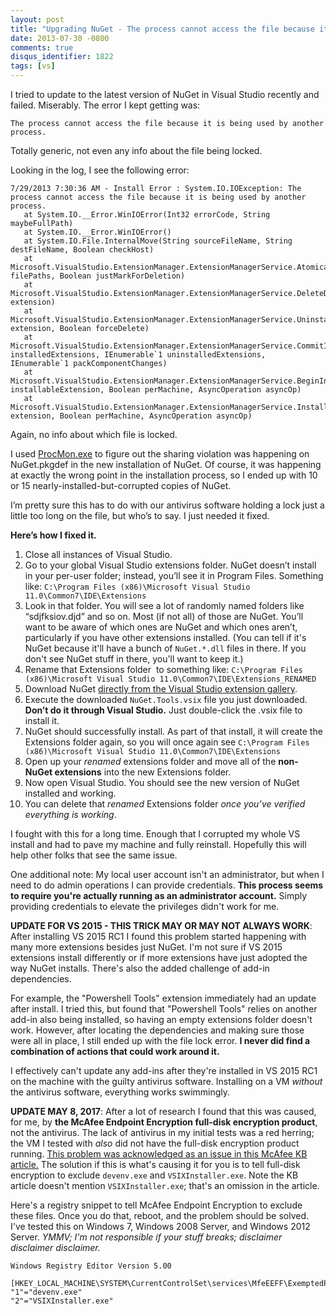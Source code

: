 ```yaml
---
layout: post
title: "Upgrading NuGet - The process cannot access the file because it is being used by another process"
date: 2013-07-30 -0800
comments: true
disqus_identifier: 1822
tags: [vs]
---
```

I tried to update to the latest version of NuGet in Visual Studio recently and failed. Miserably. The error I kept getting was:

`The process cannot access the file because it is being used by another process.`

Totally generic, not even any info about the file being locked.

Looking in the log, I see the following error:

    7/29/2013 7:30:36 AM - Install Error : System.IO.IOException: The process cannot access the file because it is being used by another process.
       at System.IO.__Error.WinIOError(Int32 errorCode, String maybeFullPath)
       at System.IO.__Error.WinIOError()
       at System.IO.File.InternalMove(String sourceFileName, String destFileName, Boolean checkHost)
       at Microsoft.VisualStudio.ExtensionManager.ExtensionManagerService.AtomicallyDeleteFiles(IEnumerable`1 filePaths, Boolean justMarkForDeletion)
       at Microsoft.VisualStudio.ExtensionManager.ExtensionManagerService.DeleteDiscoverableFiles(IInstalledExtension extension)
       at Microsoft.VisualStudio.ExtensionManager.ExtensionManagerService.UninstallInternal(IInstalledExtension extension, Boolean forceDelete)
       at Microsoft.VisualStudio.ExtensionManager.ExtensionManagerService.CommitInstalledAndUninstalledExtensions(IEnumerable`1 installedExtensions, IEnumerable`1 uninstalledExtensions, IEnumerable`1 packComponentChanges)
       at Microsoft.VisualStudio.ExtensionManager.ExtensionManagerService.BeginInstall(IInstallableExtension installableExtension, Boolean perMachine, AsyncOperation asyncOp)
       at Microsoft.VisualStudio.ExtensionManager.ExtensionManagerService.InstallWorker(IInstallableExtension extension, Boolean perMachine, AsyncOperation asyncOp)

Again, no info about which file is locked.

I used [ProcMon.exe](http://technet.microsoft.com/en-us/sysinternals/bb896645.aspx) to figure out the sharing violation was happening on NuGet.pkgdef in the new installation of NuGet. Of course, it was happening at exactly the wrong point in the installation process, so I ended up with 10 or 15 nearly-installed-but-corrupted copies of NuGet.

I’m pretty sure this has to do with our antivirus software holding a
lock just a little too long on the file, but who’s to say. I just needed
it fixed.

**Here’s how I fixed it.**

1.  Close all instances of Visual Studio.
2.  Go to your global Visual Studio extensions folder. NuGet doesn’t
    install in your per-user folder; instead, you’ll see it in Program
    Files. Something like: 
    `C:\Program Files (x86)\Microsoft Visual Studio 11.0\Common7\IDE\Extensions`
3.  Look in that folder. You will see a lot of randomly named folders
    like “sdjfksiov.djd” and so on. Most (if not all) of those are
    NuGet. You’ll want to be aware of which ones are NuGet and which
    ones aren’t, particularly if you have other extensions installed.
    (You can tell if it's NuGet because it'll have a bunch of
    `NuGet.*.dll` files in there. If you don't see NuGet stuff in there,
    you'll want to keep it.)
4.  Rename that Extensions folder  to something like: 
    `C:\Program Files (x86)\Microsoft Visual Studio 11.0\Common7\IDE\Extensions_RENAMED`
5.  Download NuGet [directly from the Visual Studio extension
    gallery](http://visualstudiogallery.msdn.microsoft.com/27077b70-9dad-4c64-adcf-c7cf6bc9970c).
6.  Execute the downloaded `NuGet.Tools.vsix` file you just downloaded.
    **Don’t do it through Visual Studio.** Just double-click the .vsix
    file to install it.
7.  NuGet should successfully install. As part of that install, it will
    create the Extensions folder again, so you will once again see 
    `C:\Program Files (x86)\Microsoft Visual Studio 11.0\Common7\IDE\Extensions`
8.  Open up your *renamed* extensions folder and move all of the
    **non-NuGet extensions** into the new Extensions folder.
9.  Now open Visual Studio. You should see the new version of NuGet
    installed and working.
10. You can delete that *renamed* Extensions folder *once you’ve
    verified everything is working*.

I fought with this for a long time. Enough that I corrupted my whole VS
install and had to pave my machine and fully reinstall. Hopefully this
will help other folks that see the same issue.

One additional note: My local user account isn't an administrator, but
when I need to do admin operations I can provide credentials. **This
process seems to require you're actually running as an administrator
account.** Simply providing credentials to elevate the privileges didn't
work for me.

**UPDATE FOR VS 2015 - THIS TRICK MAY OR MAY NOT ALWAYS WORK**: After installing VS 2015 RC1 I found this problem started happening with many more extensions besides just NuGet. I'm not sure if VS 2015 extensions install differently or if more extensions have just adopted the way NuGet installs. There's also the added challenge of add-in dependencies.

For example, the "Powershell Tools" extension immediately had an update after install. I tried this, but found that "Powershell Tools" relies on another add-in also being installed, so having an empty extensions folder doesn't work. However, after locating the dependencies and making sure those were all in place, I still ended up with the file lock error. **I never did find a combination of actions that could work around it.**

I effectively can't update any add-ins after they're installed in VS 2015 RC1 on the machine with the guilty antivirus software. Installing on a VM _without_ the antivirus software, everything works swimmingly.

**UPDATE MAY 8, 2017**: After a lot of research I found that this was caused, for me, by **the McAfee Endpoint Encryption full-disk encryption product**, not the antivirus. The lack of antivirus in my initial tests was a red herring; the VM I tested with _also_ did not have the full-disk encryption product running. [This problem was acknowledged as an issue in this McAfee KB article.](https://kc.mcafee.com/corporate/index?page=content&id=KB85636&snspd-1015&locale=en_GB&viewlocale=en_GB) The solution if this is what's causing it for you is to tell full-disk encryption to exclude `devenv.exe` and `VSIXInstaller.exe`. Note the KB article doesn't mention `VSIXInstaller.exe`; that's an omission in the article.

Here's a registry snippet to tell McAfee Endpoint Encryption to exclude these files. Once you do that, reboot, and the problem should be solved. I've tested this on Windows 7, Windows 2008 Server, and Windows 2012 Server. _YMMV; I'm not responsible if your stuff breaks; disclaimer disclaimer disclaimer._

```
Windows Registry Editor Version 5.00
 
[HKEY_LOCAL_MACHINE\SYSTEM\CurrentControlSet\services\MfeEEFF\ExemptedProcesses]
"1"="devenv.exe"
"2"="VSIXInstaller.exe"
```
